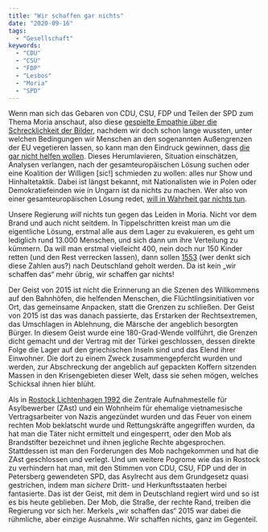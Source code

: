 ```yaml
---
title: "Wir schaffen gar nichts"
date: "2020-09-16"
tags:
  - "Gesellschaft"
keywords:
  - "CDU"
  - "CSU"
  - "FDP"
  - "Lesbos"
  - "Moria"
  - "SPD"
---
```


Wenn man sich das Gebaren von CDU, CSU, FDP und Teilen der SPD zum Thema Moria anschaut, also diese [gespielte Empathie über die Schrecklichkeit der Bilder](https://www.spiegel.de/kultur/politiker-und-fluechtlingsleid-eine-attrappe-von-empathie-kolumne-a-b30ffca4-ed82-4abf-a29c-9258ba4e9072), nachdem wir doch schon lange wussten, unter welchen Bedingungen wir Menschen an den sogenannten Außengrenzen der EU vegetieren lassen, so kann man den Eindruck gewinnen, dass [die gar nicht helfen wollen](https://www.instagram.com/tv/CE6lwleK8DW/). Dieses Herumlavieren, Situation einschätzen, Analysen verlangen, nach der gesamteuropäischen Lösung suchen oder eine Koalition der Willigen \[sic!\] schmieden zu wollen: alles nur Show und Hinhaltetaktik. Dabei ist längst bekannt, mit Nationalisten wie in Polen oder Demokratiefeinden wie in Ungarn ist da nichts zu machen. Wer also von einer gesamteuropäischen Lösung redet, [will in Wahrheit gar nichts tun](https://lagedernation.org/2020/09/11/ldn204-brand-in-moria-eu-fluechtlingspolitik-scheuer-setzt-ngo-boote-fest-antisemitismus-interview-ronen-steinke-sz-warntag-trumps-corona-luege/?t=01%3A50).

Unsere Regierung _will_ nichts tun gegen das Leiden in Moria. Nicht vor dem Brand und auch nicht seitdem. In Tippelschritten kreist man um die eigentliche Lösung, erstmal alle aus dem Lager zu evakuieren, es geht um lediglich rund 13.000 Menschen, und sich dann um ihre Verteilung zu kümmern. Da will man erstmal vielleicht 400, nein doch nur 150 Kinder retten (und den Rest verrecken lassen), dann sollen [1553](https://www.tagesschau.de/inland/moria-fluechtlinge-aufnahme-105.html) (wer denkt sich diese Zahlen aus?) nach Deutschland geholt werden. Da ist kein „wir schaffen das“ mehr übrig, wir schaffen gar nichts!

Der Geist von 2015 ist nicht die Erinnerung an die Szenen des Willkommens auf den Bahnhöfen, die helfenden Menschen, die Flüchtlingsinitiativen vor Ort, das gemeinsame Anpacken, statt die Grenzen zu schließen. Der Geist von 2015 ist das was danach passierte, das Erstarken der Rechtsextremen, das Umschlagen in Ablehnung, die Märsche der angeblich besorgten Bürger. In diesem Geist wurde eine 180-Grad-Wende vollführt, die Grenzen dicht gemacht und der Vertrag mit der Türkei geschlossen, dessen direkte Folge die Lager auf den griechischen Inseln sind und das Elend ihrer Einwohner. Die dort zu einem Zweck zusammengepfercht wurden und werden, zur Abschreckung der angeblich auf gepackten Koffern sitzenden Massen in den Krisengebieten dieser Welt, dass sie sehen mögen, welches Schicksal ihnen hier blüht.

Als in [Rostock Lichtenhagen 1992](https://de.wikipedia.org/wiki/Ausschreitungen_in_Rostock-Lichtenhagen) die Zentrale Aufnahmestelle für Asylbewerber (ZAst) und ein Wohnheim für ehemalige vietnamesische Vertragsarbeiter von Nazis angezündet wurden und das Feuer von einem rechten Mob beklatscht wurde und Rettungskräfte angegriffen wurden, da hat man die Täter nicht ermittelt und eingesperrt, oder den Mob als Brandstifter bezeichnet und ihnen jegliche Rechte abgesprochen. Stattdessen ist man den Forderungen des Mob nachgekommen und hat die ZAst geschlossen und verlegt. Und um weitere Pogrome wie das in Rostock zu verhindern hat man, mit den Stimmen von CDU, CSU, FDP und der in Petersberg gewendeten SPD, das Asylrecht aus dem Grundgesetz quasi gestrichen, indem man _sichere_ Dritt- und Herkunftsstaaten herbei fantasierte. Das ist der Geist, mit dem in Deutschland regiert wird und so ist es bis heute geblieben. Der Mob, die Straße, der rechte Rand, treiben die Regierung vor sich her. Merkels „wir schaffen das“ 2015 war dabei die rühmliche, aber einzige Ausnahme. Wir schaffen nichts, ganz im Gegenteil.
